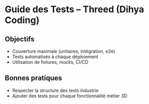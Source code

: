 # Guide des Tests – Threed (Dihya Coding)

## Objectifs
- Couverture maximale (unitaires, intégration, e2e)
- Tests automatisés à chaque déploiement
- Utilisation de fixtures, mocks, CI/CD

## Bonnes pratiques
- Respecter la structure des tests industrie
- Ajouter des tests pour chaque fonctionnalité métier 3D
